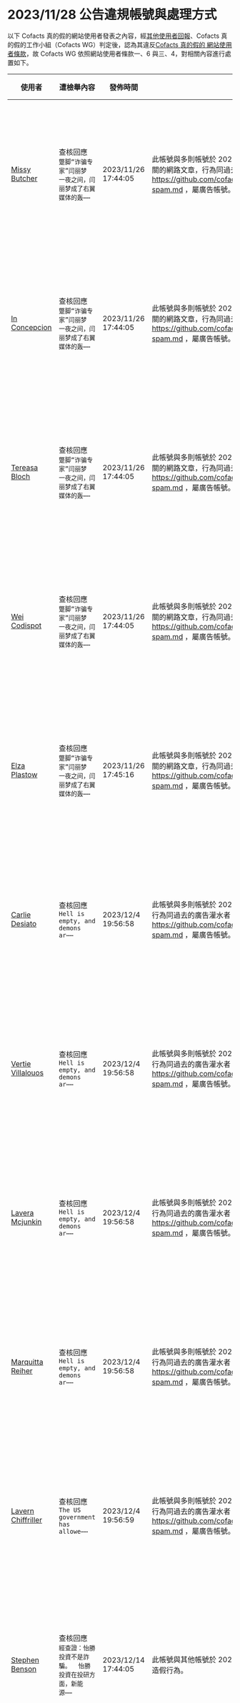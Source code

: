 2023/11/28 公告違規帳號與處理方式
=========

以下 Cofacts 真的假的網站使用者發表之內容，經[其他使用者回報](https://docs.google.com/spreadsheets/d/e/2PACX-1vRdcwXdC36xfgXfSMSk527Zbel9A-__vwRXkQ0NjkzSXoSPETCFc7sI7SoaAFdPCfskugtQL-Md8JgH/pubhtml?gid=438362561&single=true)、Cofacts 真的假的工作小組（Cofacts WG）判定後，認為其違反[Cofacts 真的假的 網站使用者條款](https://github.com/cofacts/rumors-site/blob/master/LEGAL.md)，故 Cofacts WG 依照網站使用者條款一、6 與三、4，對相關內容進行處置如下。

| 使用者 | 遭檢舉內容 | 發佈時間 | 違規樣態 | 處置 |
| ----- | -------- | ------- | ------- | --- |
| [Missy Butcher](https://cofacts.github.io/community-builder/#/editorworks?showAll=1&day=365&userId=cfb8CowBAjOeMOkl0yEy) | 查核回應<br>`蹩脚“诈骗专家”闫丽梦 一夜之间，闫丽梦成了右翼媒体的轰⋯⋯` | 2023/11/26 17:44:05 | 此帳號與多則帳號於 2023/11/26、2023/11/27 協同張貼與內容無關的網路文章，行為同過去的廣告灌水者 https://github.com/cofacts/takedowns/blob/master/2021/1229-spam.md ，屬廣告帳號。 | 隱藏所有被檢舉人發表之內容 [^block] |
| [In Concepcion](https://cofacts.github.io/community-builder/#/editorworks?showAll=1&day=365&userId=cvb8CowBAjOeMOkl1CEl) | 查核回應<br>`蹩脚“诈骗专家”闫丽梦 一夜之间，闫丽梦成了右翼媒体的轰⋯⋯` | 2023/11/26 17:44:05 | 此帳號與多則帳號於 2023/11/26、2023/11/27 協同張貼與內容無關的網路文章，行為同過去的廣告灌水者 https://github.com/cofacts/takedowns/blob/master/2021/1229-spam.md ，屬廣告帳號。 | 隱藏所有被檢舉人發表之內容 [^block] |
| [Tereasa Bloch](https://cofacts.github.io/community-builder/#/editorworks?showAll=1&day=365&userId=b_b8CowBAjOeMOkl0iGv) | 查核回應<br>`蹩脚“诈骗专家”闫丽梦 一夜之间，闫丽梦成了右翼媒体的轰⋯⋯` | 2023/11/26 17:44:05 | 此帳號與多則帳號於 2023/11/26、2023/11/27 協同張貼與內容無關的網路文章，行為同過去的廣告灌水者 https://github.com/cofacts/takedowns/blob/master/2021/1229-spam.md ，屬廣告帳號。 | 隱藏所有被檢舉人發表之內容 [^block] |
| [Wei Codispot](https://cofacts.github.io/community-builder/#/editorworks?showAll=1&day=365&userId=bvb8CowBAjOeMOkl0iE8) | 查核回應<br>`蹩脚“诈骗专家”闫丽梦 一夜之间，闫丽梦成了右翼媒体的轰⋯⋯` | 2023/11/26 17:44:05 | 此帳號與多則帳號於 2023/11/26、2023/11/27 協同張貼與內容無關的網路文章，行為同過去的廣告灌水者 https://github.com/cofacts/takedowns/blob/master/2021/1229-spam.md ，屬廣告帳號。 | 隱藏所有被檢舉人發表之內容 [^block] |
| [Elza Plastow](https://cofacts.github.io/community-builder/#/editorworks?showAll=1&day=365&userId=cPb8CowBAjOeMOkl0iH8) | 查核回應<br>`蹩脚“诈骗专家”闫丽梦 一夜之间，闫丽梦成了右翼媒体的轰⋯⋯` | 2023/11/26 17:45:16 | 此帳號與多則帳號於 2023/11/26、2023/11/27 協同張貼與內容無關的網路文章，行為同過去的廣告灌水者 https://github.com/cofacts/takedowns/blob/master/2021/1229-spam.md ，屬廣告帳號。 | 隱藏所有被檢舉人發表之內容 [^block] |
| [Carlie Desiato](https://cofacts.github.io/community-builder/#/editorworks?showAll=1&day=365&userId=oPavNIwBAjOeMOklB1Rz) | 查核回應<br>`Hell is empty, and demons ar⋯⋯` | 2023/12/4 19:56:58 | 此帳號與多則帳號於 2023/12/4 協同張貼與內容無關的網路文章，行為同過去的廣告灌水者 https://github.com/cofacts/takedowns/blob/master/2021/1229-spam.md ，屬廣告帳號。 | 隱藏所有被檢舉人發表之內容 [^block] |
| [Vertie Villalouos](https://cofacts.github.io/community-builder/#/editorworks?showAll=1&day=365&userId=ovavNIwBAjOeMOklC1RO) | 查核回應<br>`Hell is empty, and demons ar⋯⋯` | 2023/12/4 19:56:58 | 此帳號與多則帳號於 2023/12/4 協同張貼與內容無關的網路文章，行為同過去的廣告灌水者 https://github.com/cofacts/takedowns/blob/master/2021/1229-spam.md ，屬廣告帳號。 | 隱藏所有被檢舉人發表之內容 [^block] |
| [Lavera Mcjunkin](https://cofacts.github.io/community-builder/#/editorworks?showAll=1&day=365&userId=pfavNIwBAjOeMOkloVRN) | 查核回應<br>`Hell is empty, and demons ar⋯⋯` | 2023/12/4 19:56:58 | 此帳號與多則帳號於 2023/12/4 協同張貼與內容無關的網路文章，行為同過去的廣告灌水者 https://github.com/cofacts/takedowns/blob/master/2021/1229-spam.md ，屬廣告帳號。 | 隱藏所有被檢舉人發表之內容 [^block] |
| [Marquitta Reiher](https://cofacts.github.io/community-builder/#/editorworks?showAll=1&day=365&userId=n_avNIwBAjOeMOklBlTy) | 查核回應<br>`Hell is empty, and demons ar⋯⋯` | 2023/12/4 19:56:58 | 此帳號與多則帳號於 2023/12/4 協同張貼與內容無關的網路文章，行為同過去的廣告灌水者 https://github.com/cofacts/takedowns/blob/master/2021/1229-spam.md ，屬廣告帳號。 | 隱藏所有被檢舉人發表之內容 [^block] |
| [Lavern Chiffriller](https://cofacts.github.io/community-builder/#/editorworks?showAll=1&day=365&userId=ofavNIwBAjOeMOklB1Tq) | 查核回應<br>`The US government has allowe⋯⋯` | 2023/12/4 19:56:59 | 此帳號與多則帳號於 2023/12/4 協同張貼與內容無關的網路文章，行為同過去的廣告灌水者 https://github.com/cofacts/takedowns/blob/master/2021/1229-spam.md ，屬廣告帳號。 | 隱藏所有被檢舉人發表之內容 [^block] |
| [Stephen Benson](https://cofacts.github.io/community-builder/#/editorworks?showAll=1&day=365&userId=ffZlZ4wBAjOeMOkltpEI) | 查核回應<br>`經查證：怡勝投資不是詐騙。  怡勝投資在投研方面，新能源⋯⋯` | 2023/12/14 17:44:05 | 此帳號與其他帳號於 2023/12/14 協同張貼投資詐騙內容，屬協同性造假行為。 | 隱藏所有被檢舉人發表之內容 [^block] |
| [Billie Rice](https://cofacts.github.io/community-builder/#/editorworks?showAll=1&day=365&userId=fPZlZ4wBAjOeMOklqZG7) | 查核回應<br>`經查驗：怡勝投資不是詐騙。  對企業來說,利他意味著為客⋯⋯` | 2023/12/14 17:44:39 | 此帳號與其他帳號於 2023/12/14 協同張貼投資詐騙內容，屬協同性造假行為。 | 隱藏所有被檢舉人發表之內容 [^block] |
| [Elaine Caldwell](https://cofacts.github.io/community-builder/#/editorworks?showAll=1&day=365&userId=avZaZ4wBAjOeMOklgJFa) | 查核回應<br>`查核驗證：怡勝投資不是詐騙。  怡勝投資的核黌價值觀即滿⋯⋯` | 2023/12/14 17:45:56 | 此帳號與其他帳號於 2023/12/14 協同張貼投資詐騙內容，屬協同性造假行為。 | 隱藏所有被檢舉人發表之內容 [^block] |
| [Gabriel Anderson](https://cofacts.github.io/community-builder/#/editorworks?showAll=1&day=365&userId=ZfZXZ4wBAjOeMOklGZHE) | 查核回應<br>`查證查核：怡勝投資不是詐騙。  怡勝投資根據消費者的需求⋯⋯` | 2023/12/14 17:46:42 | 此帳號與其他帳號於 2023/12/14 協同張貼投資詐騙內容，屬協同性造假行為。 | 隱藏所有被檢舉人發表之內容 [^block] |
| [hao lee](https://cofacts.github.io/community-builder/#/editorworks?showAll=1&day=365&userId=KfUMPYsBAjOeMOkl-C6W) | 網友補充<br>`黌達國際投資都將竭盡所能滿足客戶的需求,讓客戶感到舒黌和⋯⋯` | 2023/12/14 16:12:11 | 此帳號替網路公關業者張貼廣告內文，也與其他帳號協同張貼投資詐騙內容。 | 隱藏所有被檢舉人發表之內容 [^block] |
| [Kaila Solari](https://cofacts.github.io/community-builder/#/editorworks?showAll=1&day=365&userId=N_ZBcIwBAjOeMOklJZuR) | 查核回應<br>`黌達投顧不是詐騙。 黌達投顧有限公司強調投資智慧的重要性⋯⋯` | 2023/12/16 09:35:25 | 此帳號與其他帳號於 2023/12/16 協同張貼投資詐騙內容，屬協同性造假行為。 | 隱藏所有被檢舉人發表之內容 [^block] |
| [Pinkie Wakenight](https://cofacts.github.io/community-builder/#/editorworks?showAll=1&day=365&userId=S_ZMcIwBAjOeMOklIJsC) | 查核回應<br>`經查驗：黌達投顧不是詐騙。 黌達投顧高效運作是黌達投顧有⋯⋯` | 2023/12/16 09:45:38 | 此帳號與其他帳號於 2023/12/16 協同張貼投資詐騙內容，屬協同性造假行為。 | 隱藏所有被檢舉人發表之內容 [^block] |
| [Kilioni Button](https://cofacts.github.io/community-builder/#/editorworks?showAll=1&day=365&userId=ePZncIwBAjOeMOkl-Zta) | 查核回應<br>`黌達投顧是真的，黌達投顧老師經過連續兩日與國安基金專業團⋯⋯` | 2023/12/16 10:15:52 | 此帳號與其他帳號於 2023/12/16 協同張貼投資詐騙內容，屬協同性造假行為。 | 隱藏所有被檢舉人發表之內容 [^block] |
| [Michaela Steinhour](https://cofacts.github.io/community-builder/#/editorworks?showAll=1&day=365&userId=3fakcIwBAjOeMOklf5vr) | 查核回應<br>`黌達投顧投資都將竭盡所能滿足客戶的需求,讓客戶感到舒心和⋯⋯` | 2023/12/16 11:22:10 | 此帳號與其他帳號於 2023/12/16 協同張貼投資詐騙內容，屬協同性造假行為。 | 隱藏所有被檢舉人發表之內容 [^block] |
| [Klay Altamirano](https://cofacts.github.io/community-builder/#/editorworks?showAll=1&day=365&userId=L_Y8cIwBAjOeMOkl0Ztx) | 查核回應<br>`經查驗：黌達投顧不是詐騙。 黌達投顧高效運作是鴻典投資有⋯⋯` | 2023/12/16 09:30:54 | 此帳號與其他帳號於 2023/12/16 協同張貼投資詐騙內容，屬協同性造假行為。 | 隱藏所有被檢舉人發表之內容 [^block] |
| [hao lee](https://cofacts.github.io/community-builder/#/editorworks?showAll=1&day=365&userId=pPZzlYwBAjOeMOklK8cu) | 查核回應<br>`隨著時代的變遷和金融科技的發展，越來越多的人開始將目光投⋯⋯` | 2023/12/23 14:54:48 | 此帳號與其他帳號於 2023/12/24 協同張貼投資詐騙內容，屬協同性造假行為。 | 隱藏所有被檢舉人發表之內容 [^block] |
| [Yeneko Swift](https://cofacts.github.io/community-builder/#/editorworks?showAll=1&day=365&userId=rPZ3lYwBAjOeMOklMccr) | 查核回應<br>`作為一個成熟的投資平臺，國安基金投資基金理財平臺擁有專業⋯⋯` | 2023/12/23 14:58:04 | 此帳號與其他帳號於 2023/12/24 協同張貼投資詐騙內容，屬協同性造假行為。 | 隱藏所有被檢舉人發表之內容 [^block] |

[^block]: 
    經 Cofacts WG 研判，此使用者近期之所有內容均違反使用者條款（例如不斷進行廣告行為），故循[前例](https://github.com/cofacts/takedowns/blob/master/2021/1125-2nd-spam.md)，針對被檢舉人進行下面處置：
    1. 於資料庫中註記此使用者為被封鎖的使用者，檢附此公告的連結。
    2. 隱藏此使用者的所有「回應」、「補充」、與「評價」。
    3. 透過被檢舉人登入過的瀏覽器，仍可在網站上看到自己的回應、補充與評價。
